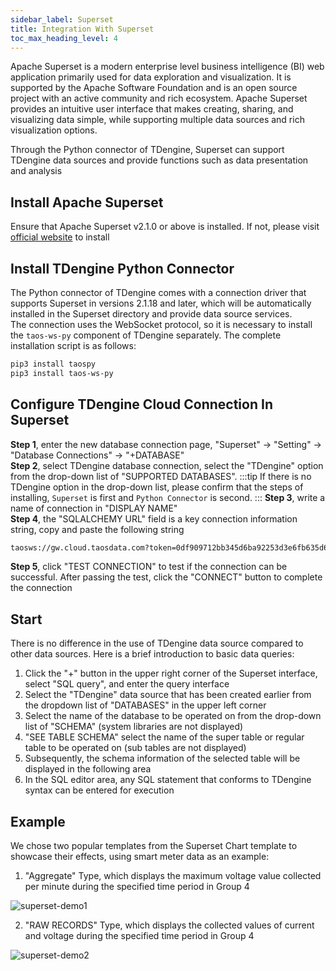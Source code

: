 ```yaml
---
sidebar_label: Superset
title: Integration With Superset
toc_max_heading_level: 4
---
```

Apache Superset is a modern enterprise level business intelligence (BI) web application primarily used for data exploration and visualization.
It is supported by the Apache Software Foundation and is an open source project with an active community and rich ecosystem.
Apache Superset provides an intuitive user interface that makes creating, sharing, and visualizing data simple, while supporting multiple data sources and rich visualization options.  

Through the Python connector of TDengine, Superset can support TDengine data sources and provide functions such as data presentation and analysis  

## Install Apache Superset

Ensure that Apache Superset v2.1.0 or above is installed. If not, please visit [official website](https://superset.apache.org/) to install  

## Install TDengine Python Connector

The Python connector of TDengine comes with a connection driver that supports Superset in versions 2.1.18 and later, which will be automatically installed in the Superset directory and provide data source services.  
The connection uses the WebSocket protocol, so it is necessary to install the `taos-ws-py` component of TDengine separately. The complete installation script is as follows:  
```bash
pip3 install taospy
pip3 install taos-ws-py
```

## Configure TDengine Cloud Connection In Superset

**Step 1**, enter the new database connection page, "Superset" → "Setting" → "Database Connections" → "+DATABASE"   
**Step 2**, select TDengine database connection, select the "TDengine" option from the drop-down list of "SUPPORTED DATABASES". 
:::tip
If there is no TDengine option in the drop-down list, please confirm that the steps of installing, `Superset` is first and `Python Connector` is second.
:::
**Step 3**, write a name of connection in "DISPLAY NAME"  
**Step 4**, the "SQLALCHEMY URL" field is a key connection information string, copy and paste the following string  
```bash
taosws://gw.cloud.taosdata.com?token=0df909712bb345d6ba92253d3e6fb635d609c8ff
```
**Step 5**, click "TEST CONNECTION" to test if the connection can be successful. After passing the test, click the "CONNECT" button to complete the connection  
       

## Start

There is no difference in the use of TDengine data source compared to other data sources. Here is a brief introduction to basic data queries:  
1. Click the "+" button in the upper right corner of the Superset interface, select "SQL query", and enter the query interface  
2. Select the "TDengine" data source that has been created earlier from the dropdown list of "DATABASES" in the upper left corner
3. Select the name of the database to be operated on from the drop-down list of "SCHEMA" (system libraries are not displayed)  
4. "SEE TABLE SCHEMA" select the name of the super table or regular table to be operated on (sub tables are not displayed)  
5. Subsequently, the schema information of the selected table will be displayed in the following area  
6. In the SQL editor area, any SQL statement that conforms to TDengine syntax can be entered for execution  

## Example

We chose two popular templates from the Superset Chart template to showcase their effects, using smart meter data as an example:  

1. "Aggregate" Type, which displays the maximum voltage value collected per minute during the specified time period in Group 4  

  ![superset-demo1](./superset-demo1.jpeg)  

2. "RAW RECORDS" Type, which displays the collected values of current and voltage during the specified time period in Group 4  

  ![superset-demo2](./superset-demo2.jpeg)  
